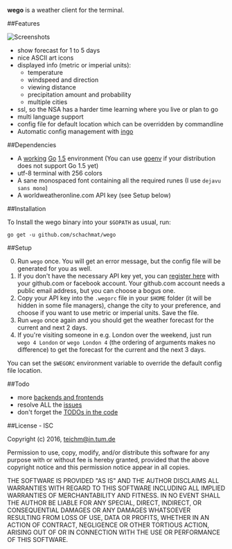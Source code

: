 **wego** is a weather client for the terminal.

##Features

![Screenshots](http://schachmat.github.io/wego/wego.gif)

* show forecast for 1 to 5 days
* nice ASCII art icons
* displayed info (metric or imperial units):
  * temperature
  * windspeed and direction
  * viewing distance
  * precipitation amount and probability
  * multiple cities
* ssl, so the NSA has a harder time learning where you live or plan to go
* multi language support
* config file for default location which can be overridden by commandline
* Automatic config management with [ingo](https://github.com/schachmat/ingo)

##Dependencies

* A [working](https://golang.org/doc/install#testing) [Go](https://golang.org/)
  [1.5](https://golang.org/doc/go1.5) environment (You can use
  [goenv](https://github.com/pwoolcoc/goenv) if your distribution does not
  support Go 1.5 yet)
* utf-8 terminal with 256 colors
* A sane monospaced font containing all the required runes (I use `dejavu sans
  mono`)
* A worldweatheronline.com API key (see Setup below)

##Installation

To Install the wego binary into your `$GOPATH` as usual, run:
```shell
go get -u github.com/schachmat/wego
```

##Setup

0. Run `wego` once. You will get an error message, but the config file will be
   generated for you as well.
0. If you don't have the necessary API key yet, you can [register
   here](https://developer.worldweatheronline.com/auth/register) with your
   github.com or facebook account. Your github.com account needs a public email
   address, but you can choose a bogus one.
0. Copy your API key into the `.wegorc` file in your `$HOME` folder (it will be
   hidden in some file managers), change the city to your preference, and choose
   if you want to use metric or imperial units. Save the file.
0. Run `wego` once again and you should get the weather forecast for the current
   and next 2 days.
0. If you're visiting someone in e.g. London over the weekend, just run `wego 4
   London` or `wego London 4` (the ordering of arguments makes no difference) to
   get the forecast for the current and the next 3 days.

You can set the `$WEGORC` environment variable to override the default config
file location.

##Todo

* more [backends and frontends](https://github.com/schachmat/wego/wiki/How-to-write-a-new-backend-or-frontend)
* resolve ALL the [issues](https://github.com/schachmat/wego/issues)
* don't forget the [TODOs in the code](https://github.com/schachmat/wego/search?q=TODO&type=Code)

##License - ISC

Copyright (c) 2016,  <teichm@in.tum.de>

Permission to use, copy, modify, and/or distribute this software for any purpose
with or without fee is hereby granted, provided that the above copyright notice
and this permission notice appear in all copies.

THE SOFTWARE IS PROVIDED "AS IS" AND THE AUTHOR DISCLAIMS ALL WARRANTIES WITH
REGARD TO THIS SOFTWARE INCLUDING ALL IMPLIED WARRANTIES OF MERCHANTABILITY AND
FITNESS. IN NO EVENT SHALL THE AUTHOR BE LIABLE FOR ANY SPECIAL, DIRECT,
INDIRECT, OR CONSEQUENTIAL DAMAGES OR ANY DAMAGES WHATSOEVER RESULTING FROM LOSS
OF USE, DATA OR PROFITS, WHETHER IN AN ACTION OF CONTRACT, NEGLIGENCE OR OTHER
TORTIOUS ACTION, ARISING OUT OF OR IN CONNECTION WITH THE USE OR PERFORMANCE OF
THIS SOFTWARE.
